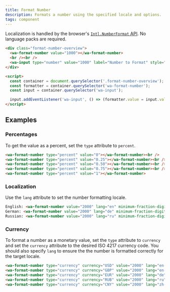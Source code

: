 ```yaml
---
title: Format Number
description: Formats a number using the specified locale and options.
tags: component
---
```


Localization is handled by the browser's [`Intl.NumberFormat` API](https://developer.mozilla.org/en-US/docs/Web/JavaScript/Reference/Global_Objects/Intl/NumberFormat/NumberFormat). No language packs are required.

```html {.example}
<div class="format-number-overview">
  <wa-format-number value="1000"></wa-format-number>
  <br /><br />
  <wa-input type="number" value="1000" label="Number to Format" style="max-width: 180px;"></wa-input>
</div>

<script>
  const container = document.querySelector('.format-number-overview');
  const formatter = container.querySelector('wa-format-number');
  const input = container.querySelector('wa-input');

  input.addEventListener('wa-input', () => (formatter.value = input.value || 0));
</script>
```

## Examples

### Percentages

To get the value as a percent, set the `type` attribute to `percent`.

```html {.example}
<wa-format-number type="percent" value="0"></wa-format-number><br />
<wa-format-number type="percent" value="0.25"></wa-format-number><br />
<wa-format-number type="percent" value="0.50"></wa-format-number><br />
<wa-format-number type="percent" value="0.75"></wa-format-number><br />
<wa-format-number type="percent" value="1"></wa-format-number>
```

### Localization

Use the `lang` attribute to set the number formatting locale.

```html {.example}
English: <wa-format-number value="2000" lang="en" minimum-fraction-digits="2"></wa-format-number><br />
German: <wa-format-number value="2000" lang="de" minimum-fraction-digits="2"></wa-format-number><br />
Russian: <wa-format-number value="2000" lang="ru" minimum-fraction-digits="2"></wa-format-number>
```

### Currency

To format a number as a monetary value, set the `type` attribute to `currency` and set the `currency` attribute to the desired ISO 4217 currency code. You should also specify `lang` to ensure the the number is formatted correctly for the target locale.

```html {.example}
<wa-format-number type="currency" currency="USD" value="2000" lang="en-US"></wa-format-number><br />
<wa-format-number type="currency" currency="GBP" value="2000" lang="en-GB"></wa-format-number><br />
<wa-format-number type="currency" currency="EUR" value="2000" lang="de"></wa-format-number><br />
<wa-format-number type="currency" currency="RUB" value="2000" lang="ru"></wa-format-number><br />
<wa-format-number type="currency" currency="CNY" value="2000" lang="zh-cn"></wa-format-number>
```
